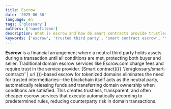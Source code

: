 ```yaml
---
title: Escrow
date: '2025-06-30'
language: en
tags: ['glossary']
authors: ['namefiteam']
description: What is escrow and how do smart contracts provide trustless escrow for domains?
keywords: ['escrow', 'trusted third party', 'smart contract escrow', 'trustless', 'secure transactions']
---
```


**Escrow** is a financial arrangement where a neutral third party holds assets during a transaction until all conditions are met, protecting both buyer and seller. Traditional domain escrow services like Escrow.com charge fees and require trust in the service provider. [Smart contract]({{ '/en/glossary/smart-contract/' | url }})-based escrow for tokenized domains eliminates the need for trusted intermediaries—the blockchain itself acts as the neutral party, automatically releasing funds and transferring domain ownership when conditions are satisfied. This creates trustless, transparent, and often cheaper escrow services that execute automatically according to predetermined rules, reducing counterparty risk in domain transactions.